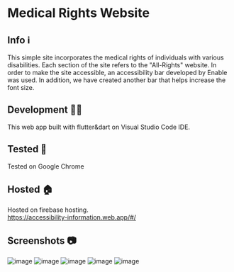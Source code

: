 # Medical Rights Website 

## Info ℹ
This simple site incorporates the medical rights of individuals with various disabilities. 
Each section of the site refers to the "All-Rights" website.
In order to make the site accessible, an accessibility bar developed by Enable was used. In addition, we have created another bar that helps increase the font size.

## Development 👩‍💻
This web app built with flutter&dart on Visual Studio Code IDE.

## Tested 🧪
Tested on Google Chrome

## Hosted 🏠
Hosted on firebase hosting.<br>
https://accessibility-information.web.app/#/

## Screenshots 📷
![image](https://user-images.githubusercontent.com/44448238/121790673-5132c680-cbea-11eb-8f33-ccbfb2d68e12.png)
![image](https://user-images.githubusercontent.com/44448238/121790681-614aa600-cbea-11eb-8a7a-fba334afa19c.png)
![image](https://user-images.githubusercontent.com/44448238/121790685-6b6ca480-cbea-11eb-8749-d284dc1953d5.png)
![image](https://user-images.githubusercontent.com/44448238/121790696-80e1ce80-cbea-11eb-907d-5e176159c82f.png)
![image](https://user-images.githubusercontent.com/44448238/121790702-95be6200-cbea-11eb-9097-729d2c0f3113.png)


